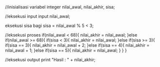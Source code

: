 //inisialisasi variabel
integer nilai_awal, nilai_akhir, sisa;

//eksekusi input
input nilai_awal;

eksekusi sisa bagi
sisa = nilai_awal % 5 < 3;

//eksekusi proses
if(nilai_awal < 68){
    nilai_akhir = nilai_awal;
}else if(nilai_awal >= 68){
    if(sisa < 3){
        nilai_akhir = nilai_awal; 
    }else if(sisa >= 3){
        if(sisa == 3){
            nilai_akhir = nilai_awal + 2; 
        }else if(sisa == 4){
            nilai_akhir = nilai_awal + 1; 
        }else if(sisa == 5){
            nilai_akhir = nilai_awal; 
        }
    }
}

//eksekusi output
print "Hasil : " + nilai_akhir;

